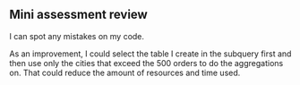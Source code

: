 ## Mini assessment review

I can spot any mistakes on my code. 

As an improvement, I could select the table I create in the subquery first and then use only the cities that exceed the 500 orders to do the aggregations on. 
That could reduce the amount of resources and time used. 
